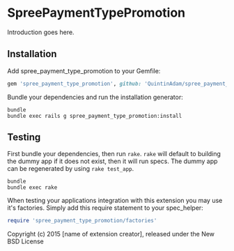 SpreePaymentTypePromotion
=========================

Introduction goes here.

Installation
------------

Add spree_payment_type_promotion to your Gemfile:

```ruby
gem 'spree_payment_type_promotion', github: 'QuintinAdam/spree_payment_type_promotion', branch: '3-0-stable'
```

Bundle your dependencies and run the installation generator:

```shell
bundle
bundle exec rails g spree_payment_type_promotion:install
```

Testing
-------

First bundle your dependencies, then run `rake`. `rake` will default to building the dummy app if it does not exist, then it will run specs. The dummy app can be regenerated by using `rake test_app`.

```shell
bundle
bundle exec rake
```

When testing your applications integration with this extension you may use it's factories.
Simply add this require statement to your spec_helper:

```ruby
require 'spree_payment_type_promotion/factories'
```

Copyright (c) 2015 [name of extension creator], released under the New BSD License
